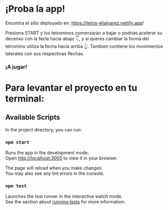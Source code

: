 # ¡Proba la app!
Encontra el sitio deployado en: https://tetris-elialvarez.netlify.app!

Presiona START y los tetrominos comenzarán a bajar o podrias acelerar su decenso con la fecla hacia abajo 👇, y si queres cambiar la forma del tetromino utiliza la fecha hacia arriba 👆. Tambien contiene los movimientos laterales con sus respectivas flechas.

### ¡A jugar!

# Para levantar el proyecto en tu terminal:

## Available Scripts

In the project directory, you can run:

### `npm start`

Runs the app in the development mode.\
Open [http://localhost:3000](http://localhost:3000) to view it in your browser.

The page will reload when you make changes.\
You may also see any lint errors in the console.

### `npm test`

Launches the test runner in the interactive watch mode.\
See the section about [running tests](https://facebook.github.io/create-react-app/docs/running-tests) for more information.
